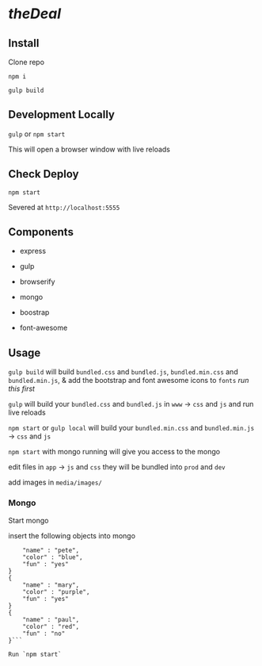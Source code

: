 # _theDeal_

## Install
Clone repo

`npm i`

`gulp build`

## Development Locally
`gulp` or `npm start`

This will open a browser window with live reloads

## Check Deploy
`npm start`

Severed at `http://localhost:5555`

## Components
- express

- gulp

- browserify

- mongo

- boostrap

- font-awesome

## Usage
`gulp build` will build `bundled.css` and `bundled.js`, `bundled.min.css` and `bundled.min.js`, & add the bootstrap and font awesome icons to `fonts` _run this first_

`gulp` will build your  `bundled.css` and `bundled.js` in `www` -> `css` and `js` and run live reloads

`npm start` or `gulp local` will build your `bundled.min.css` and `bundled.min.js` -> `css` and `js`

`npm start` with mongo running will give you access to the mongo

edit files in `app` -> `js` and `css` they will be bundled into `prod` and `dev`

add images in `media/images/`

### Mongo
Start mongo

insert the following objects into mongo
```{
    "name" : "pete",
    "color" : "blue",
    "fun" : "yes"
}
{
    "name" : "mary",
    "color" : "purple",
    "fun" : "yes"
}
{
    "name" : "paul",
    "color" : "red",
    "fun" : "no"
}```

Run `npm start`

